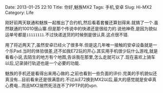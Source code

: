 Date: 2013-01-25 22:10
Title: 你好,魅族MX2
Tags: 手机,安卓
Slug: Hi-MX2
Category: Life

刚好前两天联通和魅族一起推出了合约机,然后看着套餐还算划得来.就搞了一个.虽然联通的10010很山寨.但是那个传说中的快递还是很给力的.说他神奇,是因为貌似运单号都是`11111111`.不过快递送货的时候倒是很认真.这点很不错.

用了将近两天了,虽然安卓已经火了很多年.但是这几年唯一接触的安卓设备就是一个乐Pad.当时的体验很差,还不如我E72玩的开心.其实用手机很少玩什么游戏,就是看看小说,去陌生的地方有个地图,告诉我在那里,怎么走就可以了.现在喜欢上骑车以后,记录骑行轨迹也是一个必要的功能.

魅族的手机还是看得出来用心做的.之前也看到一些负面的评价.完美的手机貌似还真没有…目前看来还是很满意的.不过从E72换到MX2以后,最大的感觉就是安卓真心费电...而且MX2居然死活连不了PPTP的的vpn.